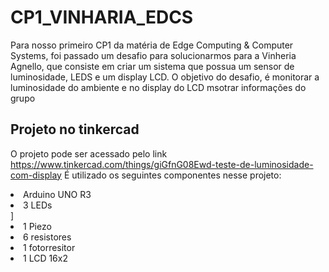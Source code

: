 # CP1_VINHARIA_EDCS

Para nosso primeiro CP1 da matéria de Edge Computing & Computer Systems, foi passado um desafio para solucionarmos para a Vinheria Agnello, que consiste em criar um sistema que possua um sensor de luminosidade, LEDS e um display LCD. O objetivo do desafio, é monitorar a luminosidade do ambiente e no display do LCD msotrar informações do grupo

<h2> Projeto no tinkercad </h2>

O projeto pode ser acessado pelo link https://www.tinkercad.com/things/giGfnG08Ewd-teste-de-luminosidade-com-display
É utilizado os seguintes componentes nesse projeto:
<li> Arduino UNO R3</li>
<li> 3 LEDs</li>]
<li> 1 Piezo</li>
<li> 6 resistores </li>
<li> 1 fotorresitor</li>
<li> 1 LCD 16x2 </li>
